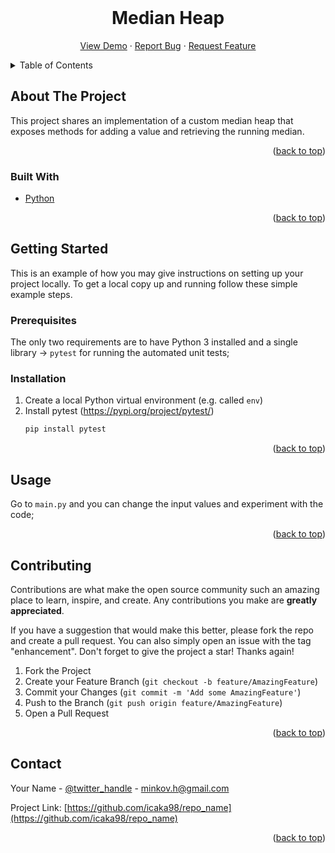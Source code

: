 <div id="top"></div>


<!-- PROJECT LOGO -->
<br />
<div align="center">

<h1 align="center">Median Heap</h1>

  <p align="center">
    <a href="https://github.com/icaka98/repo_name">View Demo</a>
    ·
    <a href="https://github.com/icaka98/repo_name/issues">Report Bug</a>
    ·
    <a href="https://github.com/icaka98/repo_name/issues">Request Feature</a>
  </p>
</div>



<!-- TABLE OF CONTENTS -->
<details>
  <summary>Table of Contents</summary>
  <ol>
    <li>
      <a href="#about-the-project">About The Project</a>
      <ul>
        <li><a href="#built-with">Built With</a></li>
      </ul>
    </li>
    <li>
      <a href="#getting-started">Getting Started</a>
      <ul>
        <li><a href="#prerequisites">Prerequisites</a></li>
        <li><a href="#installation">Installation</a></li>
      </ul>
    </li>
    <li><a href="#usage">Usage</a></li>
    <li><a href="#contact">Contact</a></li>
  </ol>
</details>



<!-- ABOUT THE PROJECT -->
## About The Project
This project shares an implementation of a custom median heap that exposes methods for adding a value and retrieving the running median. 

<p align="right">(<a href="#top">back to top</a>)</p>



### Built With

* [Python](https://www.python.org/)

<p align="right">(<a href="#top">back to top</a>)</p>



<!-- GETTING STARTED -->
## Getting Started

This is an example of how you may give instructions on setting up your project locally.
To get a local copy up and running follow these simple example steps.

### Prerequisites

The only two requirements are to have Python 3 installed and a single library -> `pytest` for running the automated unit tests;

### Installation

1. Create a local Python virtual environment (e.g. called `env`)
2. Install pytest (https://pypi.org/project/pytest/)
   ```sh
   pip install pytest
   ```

<p align="right">(<a href="#top">back to top</a>)</p>



<!-- USAGE EXAMPLES -->
## Usage

Go to `main.py` and you can change the input values and experiment with the code;

<p align="right">(<a href="#top">back to top</a>)</p>



<!-- CONTRIBUTING -->
## Contributing

Contributions are what make the open source community such an amazing place to learn, inspire, and create. Any contributions you make are **greatly appreciated**.

If you have a suggestion that would make this better, please fork the repo and create a pull request. You can also simply open an issue with the tag "enhancement".
Don't forget to give the project a star! Thanks again!

1. Fork the Project
2. Create your Feature Branch (`git checkout -b feature/AmazingFeature`)
3. Commit your Changes (`git commit -m 'Add some AmazingFeature'`)
4. Push to the Branch (`git push origin feature/AmazingFeature`)
5. Open a Pull Request

<p align="right">(<a href="#top">back to top</a>)</p>



<!-- CONTACT -->
## Contact

Your Name - [@twitter_handle](https://twitter.com/twitter_handle) - minkov.h@gmail.com

Project Link: [https://github.com/icaka98/repo_name](https://github.com/icaka98/repo_name)

<p align="right">(<a href="#top">back to top</a>)</p>